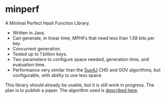 # minperf
A Minimal Perfect Hash Function Library.

* Written in Java.
* Can generate, in linear time, MPHFs that need less than 1.58 bits per key.
* Concurrent generation.
* Tested up to 1 billion keys.
* Two parameters to configure space needed, generation time, and evaluation time.
* Performance very similar than the [Sux4J](https://github.com/vigna/Sux4J) CHD and GOV algorithms, but configurable, with ability to use less space.

This library should already be usable, but it is still work in progress. The plan is to publish a paper.
The algorithm used is [described here](https://github.com/thomasmueller/minperf/blob/master/src/test/java/org/minperf/simple/recsplit.pdf).
